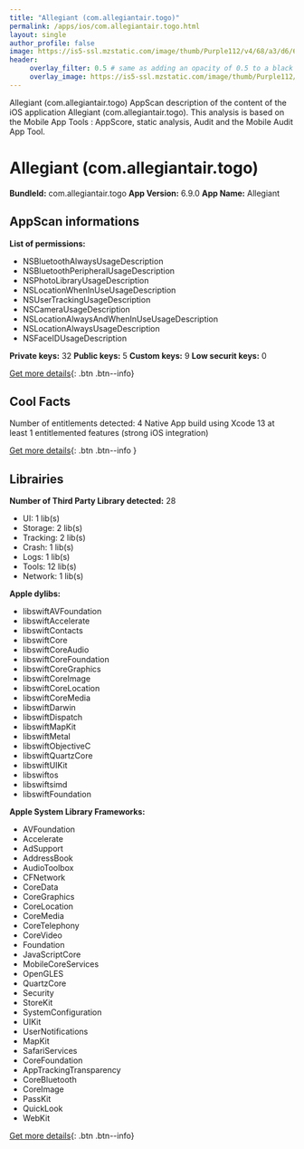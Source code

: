 ```yaml
---
title: "Allegiant (com.allegiantair.togo)"
permalink: /apps/ios/com.allegiantair.togo.html
layout: single
author_profile: false
image: https://is5-ssl.mzstatic.com/image/thumb/Purple112/v4/68/a3/d6/68a3d60b-76f1-32d5-837d-0304278ae874/AppIcon-0-0-1x_U007emarketing-0-0-0-7-0-0-sRGB-0-0-0-GLES2_U002c0-512MB-85-220-0-0.png/512x512bb.jpg
header: 
     overlay_filter: 0.5 # same as adding an opacity of 0.5 to a black background
     overlay_image: https://is5-ssl.mzstatic.com/image/thumb/Purple112/v4/68/a3/d6/68a3d60b-76f1-32d5-837d-0304278ae874/AppIcon-0-0-1x_U007emarketing-0-0-0-7-0-0-sRGB-0-0-0-GLES2_U002c0-512MB-85-220-0-0.png/512x512bb.jpg
---
```

Allegiant (com.allegiantair.togo) AppScan description of the content of the iOS application Allegiant (com.allegiantair.togo). This analysis is based on the Mobile App Tools : AppScore, static analysis, Audit and the Mobile Audit App Tool.

# Allegiant (com.allegiantair.togo)

**BundleId:** com.allegiantair.togo
**App Version:** 6.9.0
**App Name:** Allegiant


## AppScan informations 

**List of permissions:** 
- NSBluetoothAlwaysUsageDescription
- NSBluetoothPeripheralUsageDescription
- NSPhotoLibraryUsageDescription
- NSLocationWhenInUseUsageDescription
- NSUserTrackingUsageDescription
- NSCameraUsageDescription
- NSLocationAlwaysAndWhenInUseUsageDescription
- NSLocationAlwaysUsageDescription
- NSFaceIDUsageDescription
  
  
**Private keys:** 32
**Public keys:** 5
**Custom keys:** 9
**Low securit keys:** 0
  
[Get more details](/pricing.html){: .btn .btn--info}

## Cool Facts

Number of entitlements detected: 4
Native App
build using Xcode 13
at least 1 entitlemented features (strong iOS integration)
  
[Get more details](/pricing.html){: .btn .btn--info }

## Librairies 
**Number of Third Party Library detected:** 28
- UI: 1 lib(s)
- Storage: 2 lib(s)
- Tracking: 2 lib(s)
- Crash: 1 lib(s)
- Logs: 1 lib(s)
- Tools: 12 lib(s)
- Network: 1 lib(s)


**Apple dylibs:**
- libswiftAVFoundation
- libswiftAccelerate
- libswiftContacts
- libswiftCore
- libswiftCoreAudio
- libswiftCoreFoundation
- libswiftCoreGraphics
- libswiftCoreImage
- libswiftCoreLocation
- libswiftCoreMedia
- libswiftDarwin
- libswiftDispatch
- libswiftMapKit
- libswiftMetal
- libswiftObjectiveC
- libswiftQuartzCore
- libswiftUIKit
- libswiftos
- libswiftsimd
- libswiftFoundation


**Apple System Library Frameworks:**
- AVFoundation
- Accelerate
- AdSupport
- AddressBook
- AudioToolbox
- CFNetwork
- CoreData
- CoreGraphics
- CoreLocation
- CoreMedia
- CoreTelephony
- CoreVideo
- Foundation
- JavaScriptCore
- MobileCoreServices
- OpenGLES
- QuartzCore
- Security
- StoreKit
- SystemConfiguration
- UIKit
- UserNotifications
- MapKit
- SafariServices
- CoreFoundation
- AppTrackingTransparency
- CoreBluetooth
- CoreImage
- PassKit
- QuickLook
- WebKit


  
[Get more details](/pricing.html){: .btn .btn--info}

